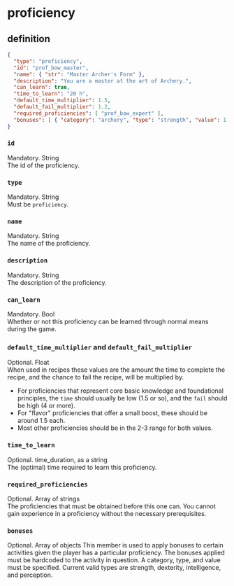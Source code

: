 # proficiency

## definition

```JSON
{
  "type": "proficiency",
  "id": "prof_bow_master",
  "name": { "str": "Master Archer's Form" },
  "description": "You are a master at the art of Archery.",
  "can_learn": true,
  "time_to_learn": "20 h",
  "default_time_multiplier": 1.5,
  "default_fail_multiplier": 1.2,
  "required_proficiencies": [ "prof_bow_expert" ],
  "bonuses": [ { "category": "archery", "type": "strength", "value": 1 } ]
}
```
### `id`
Mandatory. String  
The id of the proficiency.

### `type`
Mandatory. String  
Must be `proficiency`.

### `name`
Mandatory. String  
The name of the proficiency.

### `description`
Mandatory. String  
The description of the proficiency.

### `can_learn`
Mandatory. Bool  
Whether or not this proficiency can be learned through normal means during the game.

### `default_time_multiplier` and `default_fail_multiplier`
Optional. Float  
When used in recipes these values are the amount the time to complete the recipe, and the chance to fail the recipe, will be multiplied by.

- For proficiencies that represent core basic knowledge and foundational principles, the `time` should usually be low (1.5 or so), and the `fail` should be high (4 or more).
- For "flavor" proficiencies that offer a small boost, these should be around 1.5 each.
- Most other proficiencies should be in the 2-3 range for both values.

### `time_to_learn`
Optional. time_duration, as a string  
The (optimal) time required to learn this proficiency.

### `required_proficiencies`
Optional. Array of strings  
The proficiencies that must be obtained before this one can.  You cannot gain experience in a proficiency without the necessary prerequisites.

### `bonuses`
Optional. Array of objects
This member is used to apply bonuses to certain activities given the player has a particular proficiency. The bonuses applied must be hardcoded to the activity in question.
A category, type, and value must be specified. Current valid types are strength, dexterity, intelligence, and perception.
